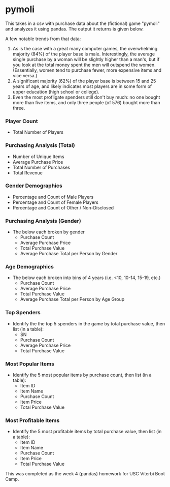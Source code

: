 # pymoli

This takes in a csv with purchase data about the (fictional) game "pymoli" and analyzes it using pandas. The output it returns is given below. 

A few notable trends from that data: 
1. As is the case with a great many computer games, the overwhelming majority (84%) of the player base is male. Interestingly, the average single purchase by a woman will be slightly higher than a man's, but if you look at the total money spent the men will outspend the women. (Essentially, women tend to purchase fewer, more expensive items and vice versa.)
2. A significant majority (62%) of the player base is between 15 and 25 years of age, and likely indicates most players are in some form of upper education (high school or college). 
3. Even the most profligate spenders still don't buy much: no one bought more than five items, and only three people (of 576) bought more than three. 


### Player Count

* Total Number of Players

### Purchasing Analysis (Total)

* Number of Unique Items
* Average Purchase Price
* Total Number of Purchases
* Total Revenue

### Gender Demographics

* Percentage and Count of Male Players
* Percentage and Count of Female Players
* Percentage and Count of Other / Non-Disclosed

### Purchasing Analysis (Gender)

* The below each broken by gender
  * Purchase Count
  * Average Purchase Price
  * Total Purchase Value
  * Average Purchase Total per Person by Gender

### Age Demographics

* The below each broken into bins of 4 years (i.e. &lt;10, 10-14, 15-19, etc.)
  * Purchase Count
  * Average Purchase Price
  * Total Purchase Value
  * Average Purchase Total per Person by Age Group

### Top Spenders

* Identify the the top 5 spenders in the game by total purchase value, then list (in a table):
  * SN
  * Purchase Count
  * Average Purchase Price
  * Total Purchase Value

### Most Popular Items

* Identify the 5 most popular items by purchase count, then list (in a table):
  * Item ID
  * Item Name
  * Purchase Count
  * Item Price
  * Total Purchase Value

### Most Profitable Items

* Identify the 5 most profitable items by total purchase value, then list (in a table):
  * Item ID
  * Item Name
  * Purchase Count
  * Item Price
  * Total Purchase Value

This was completed as the week 4 (pandas) homework for USC Viterbi Boot Camp. 
